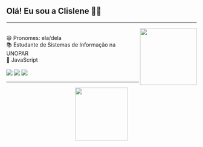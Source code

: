 ## Olá! Eu sou a Clislene 👋🏿
<hr><img align="right" width="150" src="https://media.giphy.com/media/LmNwrBhejkK9EFP504/giphy.gif"/><br>
<div style="display: inline_block">
😄 Pronomes: ela/dela <br>
📚 Estudante de Sistemas de Informação na UNOPAR <br>
🌱 JavaScript
<div><br>
<a href="https://www.instagram.com/diasmcl/" target="_blank"><img src="https://img.shields.io/badge/-Instagram-%23E4405F?style=for-the-badge&logo=instagram&logoColor=white" target="_blank"></a>
<a href="https://www.linkedin.com/in/clislene-monteiro-437577248/" target="_blank"><img src="https://img.shields.io/badge/-LinkedIn-%230077B5?style=for-the-badge&logo=linkedin&logoColor=white" target="_blank"></a>
<a href="mailto:clislenedias-monteiro@outlook.com" target="blank"><img src="https://img.shields.io/badge/-Email-%23333?style=for-the-badge&logo=Gmail&logoColor=white" target="_blank"></a>

<hr><div align="center">
  <a href="https://github.com/clislene">
    <img height="140em" src="https://github-readme-stats.vercel.app/api/top-langs/?username=clislene&layout=compact&langs_count=7&theme=dracula"/>
  </a>
</div>